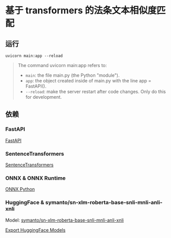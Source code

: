 # 基于 transformers 的法条文本相似度匹配

## 运行

```shell
uvicorn main:app --reload
```

> The command uvicorn main:app refers to:
> - `main`: the file main.py (the Python "module").
> - `app`: the object created inside of main.py with the line app = FastAPI().
> - `--reload`: make the server restart after code changes. Only do this for development.

## 依赖

### FastAPI

[FastAPI](https://fastapi.tiangolo.com/)

### SentenceTransformers

[SentenceTransformers](https://www.sbert.net/)

### ONNX & ONNX Runtime

[ONNX Python](https://onnxruntime.ai/docs/get-started/with-python.html)

### HuggingFace & symanto/sn-xlm-roberta-base-snli-mnli-anli-xnli

Model: [symanto/sn-xlm-roberta-base-snli-mnli-anli-xnli](https://huggingface.co/symanto/sn-xlm-roberta-base-snli-mnli-anli-xnli)

[Export HuggingFace Models](https://huggingface.co/docs/transformers/serialization#exporting-a-model-to-onnx)
